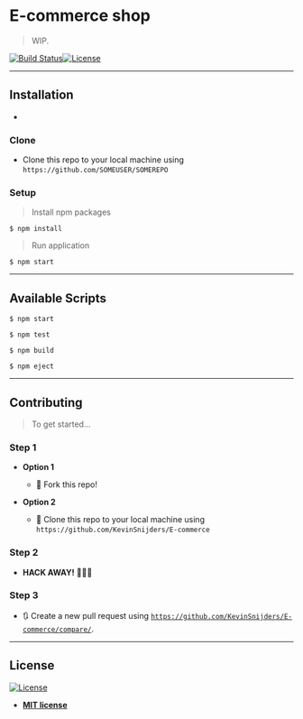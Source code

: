 # E-commerce shop

> WIP.

[![Build Status](http://img.shields.io/travis/badges/badgerbadgerbadger.svg?style=flat-square)](https://travis-ci.org/badges/badgerbadgerbadger)[![License](http://img.shields.io/:license-mit-blue.svg?style=flat-square)](http://badges.mit-license.org)

---

## Installation

-

### Clone

- Clone this repo to your local machine using `https://github.com/SOMEUSER/SOMEREPO`

### Setup

> Install npm packages

```shell
$ npm install
```

> Run application

```shell
$ npm start
```

---

## Available Scripts

```shell
$ npm start
```

```shell
$ npm test
```

```shell
$ npm build
```

```shell
$ npm eject
```

---

## Contributing

> To get started...

### Step 1

- **Option 1**

  - 🍴 Fork this repo!

- **Option 2**
  - 👯 Clone this repo to your local machine using `https://github.com/KevinSnijders/E-commerce`

### Step 2

- **HACK AWAY!** 🔨🔨🔨

### Step 3

- 🔃 Create a new pull request using <a href="https://github.com/KevinSnijders/E-commerce/compare/" target="_blank">`https://github.com/KevinSnijders/E-commerce/compare/`</a>.

---

## License

[![License](http://img.shields.io/:license-mit-blue.svg?style=flat-square)](http://badges.mit-license.org)

- **[MIT license](http://opensource.org/licenses/mit-license.php)**
